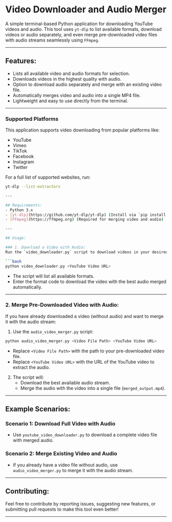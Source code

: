# Video Downloader and Audio Merger

A simple terminal-based Python application for downloading YouTube videos and audio. This tool uses `yt-dlp` to list available formats, download videos or audio separately, and even merge pre-downloaded video files with audio streams seamlessly using `FFmpeg`.

---

## Features:
- Lists all available video and audio formats for selection.
- Downloads videos in the highest quality with audio.
- Option to download audio separately and merge with an existing video file.
- Automatically merges video and audio into a single MP4 file.
- Lightweight and easy to use directly from the terminal.

---

### Supported Platforms
This application supports video downloading from popular platforms like:
- YouTube
- Vimeo
- TikTok
- Facebook
- Instagram
- Twitter

For a full list of supported websites, run:
```bash
yt-dlp --list-extractors

---

## Requirements:
- Python 3.x
- [yt-dlp](https://github.com/yt-dlp/yt-dlp) (Install via `pip install yt-dlp`)
- [FFmpeg](https://ffmpeg.org) (Required for merging video and audio)

---

## Usage:

### 1. Download a Video with Audio:
Run the `video_downloader.py` script to download videos in your desired quality:

```bash
python video_downloader.py <YouTube Video URL>
```

- The script will list all available formats.
- Enter the format code to download the video with the best audio merged automatically.

---

### 2. Merge Pre-Downloaded Video with Audio:
If you have already downloaded a video (without audio) and want to merge it with the audio stream:

1. Use the `audio_video_merger.py` script:

```bash
python audio_video_merger.py <Video File Path> <YouTube Video URL>
```

- Replace `<Video File Path>` with the path to your pre-downloaded video file.
- Replace `<YouTube Video URL>` with the URL of the YouTube video to extract the audio.

2. The script will:
   - Download the best available audio stream.
   - Merge the audio with the video into a single file (`merged_output.mp4`).

---

## Example Scenarios:

### Scenario 1: Download Full Video with Audio
- Use `youtube_video_downloader.py` to download a complete video file with merged audio.

### Scenario 2: Merge Existing Video and Audio
- If you already have a video file without audio, use `audio_video_merger.py` to merge it with the audio stream.

---

## Contributing:
Feel free to contribute by reporting issues, suggesting new features, or submitting pull requests to make this tool even better!

---
